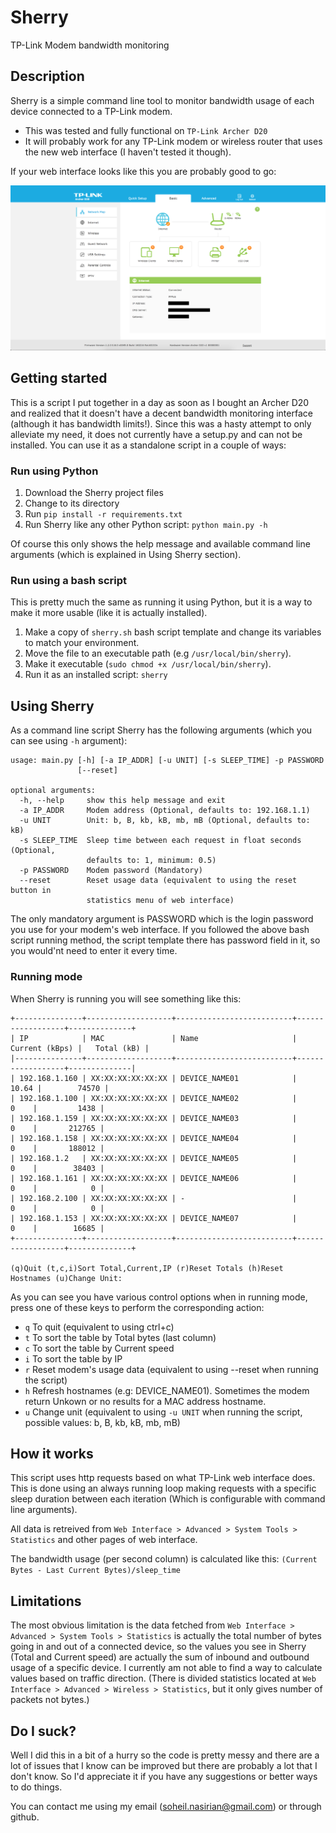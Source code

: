 # Sherry
TP-Link Modem bandwidth monitoring

## Description
Sherry is a simple command line tool to monitor bandwidth usage of each device connected to a TP-Link modem.

- This was tested and fully functional on `TP-Link Archer D20` 
- It will probably work for any TP-Link modem or wireless router that uses the new web interface (I haven't tested it though).

If your web interface looks like this you are probably good to go:

![alt tag](https://github.com/mepla/sherry/raw/master/Interface.png)

## Getting started
This is a script I put together in a day as soon as I bought an Archer D20 and realized that it doesn't have a decent bandwidth monitoring interface (although it has bandwidth limits!). Since this was a hasty attempt to only alleviate my need, it does not currently have a setup.py and can not be installed. You can use it as a standalone script in a couple of ways:

### Run using Python
1. Download the Sherry project files 
2. Change to its directory 
3. Run `pip install -r requirements.txt`
4. Run Sherry like any other Python script: `python main.py -h`

Of course this only shows the help message and available command line arguments (which is explained in Using Sherry section).

### Run using a bash script
This is pretty much the same as running it using Python, but it is a way to make it more usable (like it is actually installed).

1. Make a copy of `sherry.sh` bash script template and change its variables to match your environment.
2. Move the file to an executable path (e.g `/usr/local/bin/sherry`).
3. Make it executable (`sudo chmod +x /usr/local/bin/sherry`).
4. Run it as an installed script: `sherry`

## Using Sherry
As a command line script Sherry has the following arguments (which you can see using `-h` argument):

```
usage: main.py [-h] [-a IP_ADDR] [-u UNIT] [-s SLEEP_TIME] -p PASSWORD
               [--reset]

optional arguments:
  -h, --help     show this help message and exit
  -a IP_ADDR     Modem address (Optional, defaults to: 192.168.1.1)
  -u UNIT        Unit: b, B, kb, kB, mb, mB (Optional, defaults to: kB)
  -s SLEEP_TIME  Sleep time between each request in float seconds (Optional,
                 defaults to: 1, minimum: 0.5)
  -p PASSWORD    Modem password (Mandatory)
  --reset        Reset usage data (equivalent to using the reset button in
                 statistics menu of web interface)

```

The only mandatory argument is PASSWORD which is the login password you use for your modem's web interface. If you followed the above bash script running method, the script template there has password field in it, so you would'nt need to enter it every time. 

### Running mode
When Sherry is running you will see something like this:

```
+---------------+-------------------+--------------------------+------------------+--------------+
| IP            | MAC               | Name                     |   Current (kBps) |   Total (kB) |
|---------------+-------------------+--------------------------+------------------+--------------|
| 192.168.1.160 | XX:XX:XX:XX:XX:XX | DEVICE_NAME01            |            10.64 |        74570 |
| 192.168.1.100 | XX:XX:XX:XX:XX:XX | DEVICE_NAME02            |             0    |         1438 |
| 192.168.1.159 | XX:XX:XX:XX:XX:XX | DEVICE_NAME03            |             0    |       212765 |
| 192.168.1.158 | XX:XX:XX:XX:XX:XX | DEVICE_NAME04            |             0    |       188012 |
| 192.168.1.2   | XX:XX:XX:XX:XX:XX | DEVICE_NAME05            |             0    |        38403 |
| 192.168.1.161 | XX:XX:XX:XX:XX:XX | DEVICE_NAME06            |             0    |            0 |
| 192.168.2.100 | XX:XX:XX:XX:XX:XX | -                        |             0    |            0 |
| 192.168.1.153 | XX:XX:XX:XX:XX:XX | DEVICE_NAME07            |             0    |        16685 |
+---------------+-------------------+--------------------------+------------------+--------------+

(q)Quit (t,c,i)Sort Total,Current,IP (r)Reset Totals (h)Reset Hostnames (u)Change Unit: 

```

As you can see you have various control options when in running mode, press one of these keys to perform the corresponding action:


- `q` To quit (equivalent to using ctrl+c)
- `t` To sort the table by Total bytes (last column)
- `c` To sort the table by Current speed
- `i` To sort the table by IP
- `r` Reset modem's usage data (equivalent to using --reset when running the script)
- `h` Refresh hostnames (e.g: DEVICE_NAME01). Sometimes the modem return Unkown or no results for a MAC address hostname. 
- `u` Change unit (equivalent to using `-u UNIT` when running the script, possible values: b, B, kb, kB, mb, mB)


## How it works
This script uses http requests based on what TP-Link web interface does. This is done using an always running loop making requests with a specific sleep duration between each iteration (Which is configurable with command line arguments).

All data is retreived from `Web Interface > Advanced > System Tools > Statistics` and other pages of web interface.

The bandwidth usage (per second column) is calculated like this: `(Current Bytes - Last Current Bytes)/sleep_time`

## Limitations
The most obvious limitation is the data fetched from `Web Interface > Advanced > System Tools > Statistics` is actually the total number of bytes going in and out of a connected device, so the values you see in Sherry (Total and Current speed) are actually the sum of inbound and outbound usage of a specific device. I currently am not able to find a way to calculate values based on traffic direction. (There is divided statistics located at `Web Interface > Advanced > Wireless > Statistics`, but it only gives number of packets not bytes.)

## Do I suck?
Well I did this in a bit of a hurry so the code is pretty messy and there are a lot of issues that I know can be improved but there are probably a lot that I don't know. So I'd appreciate it if you have any suggestions or better ways to do things.
  
You can contact me using my email (soheil.nasirian@gmail.com) or through github. 
